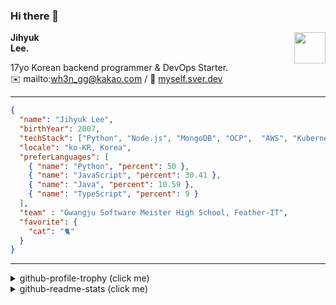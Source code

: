 ### Hi there 👋
<a href="https://litt.ly/wh3nilvyou">
<img src="https://github.githubassets.com/images/mona-loading-default.gif" width="50px" align="right">
</a>

**Jihyuk\
Lee.**

17yo Korean backend programmer & DevOps Starter.\
:envelope: mailto:wh3n_gg@kakao.com
/
:link: [myself.sver.dev](https://myself.sver.dev)

---

```json
{
  "name": "Jihyuk Lee",
  "birthYear": 2007,
  "techStack": ["Python", "Node.js", "MongoDB", "OCP",  "AWS", "Kubernetes"],
  "locale": "ko-KR, Korea",
  "preferLanguages": [
    { "name": "Python", "percent": 50 },
    { "name": "JavaScript", "percent": 30.41 },
    { "name": "Java", "percent": 10.59 },
    { "name": "TypeScript", "percent": 9 }
  ],
  "team" : "Gwangju Software Meister High School, Feather-IT",
  "favorite": {
    "cat": "🐈"
  }
}
```
---
<details>
  <summary>github-profile-trophy (click me)</summary>
  
![](https://github-profile-trophy.vercel.app/?username=sverdev&row=1&column=8&theme=nord)
  
</details>
<details>
  <summary>github-readme-stats (click me)</summary>
  
<!--START_SECTION:waka-->
![Code Time](http://img.shields.io/badge/Code%20Time-142%20hrs%2050%20mins-blue)

![Lines of code](https://img.shields.io/badge/%EC%A0%80%EB%8A%94%20%EC%97%AC%ED%83%9C%EA%B9%8C%EC%A7%80%20-136.6%20thousand%20%EC%A4%84%EC%9D%98%20%EC%BD%94%EB%93%9C%EB%A5%BC%20%EC%9E%91%EC%84%B1%ED%96%88%EC%96%B4%EC%9A%94.-blue)

**저는 저녁형 인간이에요. 🦉** 

```text
🌞 아침                     30 commits          ███░░░░░░░░░░░░░░░░░░░░░░   12.20 % 
🌆 낮　                     57 commits          ██████░░░░░░░░░░░░░░░░░░░   23.17 % 
🌃 저녁                     109 commits         ███████████░░░░░░░░░░░░░░   44.31 % 
🌙 밤　                     50 commits          █████░░░░░░░░░░░░░░░░░░░░   20.33 % 
```


📊 **저는 이번주를 이렇게 시간을 보냈어요.** 

```text
🕑︎ Timezone: Asia/Seoul

💬 프로그래밍 언어들: 
TypeScript               10 hrs 40 mins      █████████████████░░░░░░░░   66.77 % 
JavaScript               4 hrs 5 mins        ██████░░░░░░░░░░░░░░░░░░░   25.61 % 
Python                   25 mins             █░░░░░░░░░░░░░░░░░░░░░░░░   02.68 % 
CSS                      24 mins             █░░░░░░░░░░░░░░░░░░░░░░░░   02.56 % 
JSON                     10 mins             ░░░░░░░░░░░░░░░░░░░░░░░░░   01.12 % 

🔥 에디터들: 
VS Code                  15 hrs 58 mins      █████████████████████████   100.00 % 

💻 운영 체제들: 
Windows                  15 hrs 58 mins      █████████████████████████   100.00 % 
```


 Last Updated on 16/11/2023 18:39:13 UTC
<!--END_SECTION:waka-->

</details>

</div>

